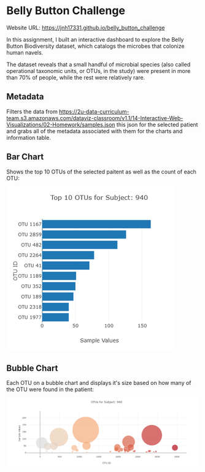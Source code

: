 # Belly Button Challenge

Website URL:
https://jnh17331.github.io/belly_button_challenge

In this assignment, I built an interactive dashboard to explore the Belly Button Biodiversity dataset, which catalogs the microbes that colonize human navels.

The dataset reveals that a small handful of microbial species (also called operational taxonomic units, or OTUs, in the study) were present in more than 70% of people, while the rest were relatively rare.

## Metadata
Filters the data from https://2u-data-curriculum-team.s3.amazonaws.com/dataviz-classroom/v1.1/14-Interactive-Web-Visualizations/02-Homework/samples.json this json for the selected patient and grabs all of the metadata associated with them for the charts and information table. 

## Bar Chart
Shows the top 10 OTUs of the selected paitent as well as the count of each OTU:

![Image](images/barchart.PNG)

## Bubble Chart
Each OTU on a bubble chart and displays it's size based on how many of the OTU were found in the patient:

![Image](images/bubblechart.PNG)
